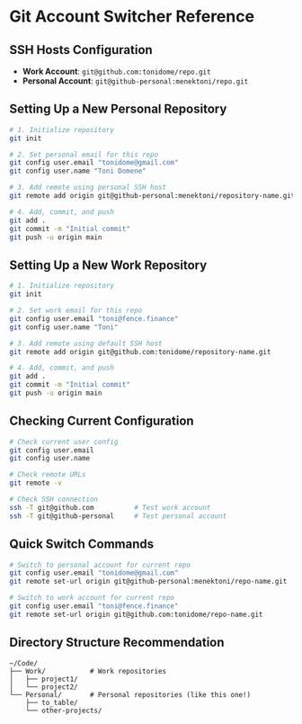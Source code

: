 # Git Account Switcher Reference

## SSH Hosts Configuration
- **Work Account**: `git@github.com:tonidome/repo.git`
- **Personal Account**: `git@github-personal:menektoni/repo.git`

## Setting Up a New Personal Repository
```bash
# 1. Initialize repository
git init

# 2. Set personal email for this repo
git config user.email "tonidome@gmail.com"
git config user.name "Toni Domene"

# 3. Add remote using personal SSH host
git remote add origin git@github-personal:menektoni/repository-name.git

# 4. Add, commit, and push
git add .
git commit -m "Initial commit"
git push -u origin main
```

## Setting Up a New Work Repository
```bash
# 1. Initialize repository
git init

# 2. Set work email for this repo
git config user.email "toni@fence.finance"
git config user.name "Toni"

# 3. Add remote using default SSH host
git remote add origin git@github.com:tonidome/repository-name.git

# 4. Add, commit, and push
git add .
git commit -m "Initial commit"
git push -u origin main
```

## Checking Current Configuration
```bash
# Check current user config
git config user.email
git config user.name

# Check remote URLs
git remote -v

# Check SSH connection
ssh -T git@github.com          # Test work account
ssh -T git@github-personal     # Test personal account
```

## Quick Switch Commands
```bash
# Switch to personal account for current repo
git config user.email "tonidome@gmail.com"
git remote set-url origin git@github-personal:menektoni/repo-name.git

# Switch to work account for current repo  
git config user.email "toni@fence.finance"
git remote set-url origin git@github.com:tonidome/repo-name.git
```

## Directory Structure Recommendation
```
~/Code/
├── Work/           # Work repositories
│   ├── project1/
│   └── project2/
└── Personal/       # Personal repositories (like this one!)
    ├── to_table/
    └── other-projects/
``` 